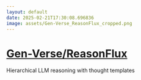 ```yaml
---
layout: default
date: 2025-02-21T17:30:08.696836
image: assets/Gen-Verse_ReasonFlux_cropped.png
---
```


# [Gen-Verse/ReasonFlux](https://github.com/Gen-Verse/ReasonFlux)

Hierarchical LLM reasoning with thought templates

